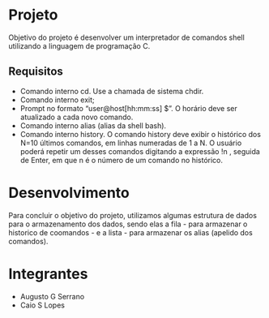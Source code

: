# Projeto
Objetivo do projeto é desenvolver um interpretador de comandos shell utilizando a linguagem de programação C.

## Requisitos
- Comando interno cd. Use a chamada de sistema chdir.
- Comando interno exit;
- Prompt no formato “user@host[hh:mm:ss] $”. O horário deve ser atualizado a cada novo comando.
- Comando interno alias (alias da shell bash).
- Comando interno history.
O comando history deve exibir o histórico dos N=10 últimos comandos, em linhas numeradas de 1 a N. O usuário poderá repetir um desses comandos digitando a expressão !n , seguida de Enter, em que n é o número de um comando no histórico.

# Desenvolvimento
Para concluir o objetivo do projeto, utilizamos algumas estrutura de dados para o armazenamento dos dados, sendo elas a fila - para armazenar o historico de coomandos - e a lista - para armazenar os alias (apelido dos comandos).

# Integrantes
- Augusto G Serrano
- Caio S Lopes
